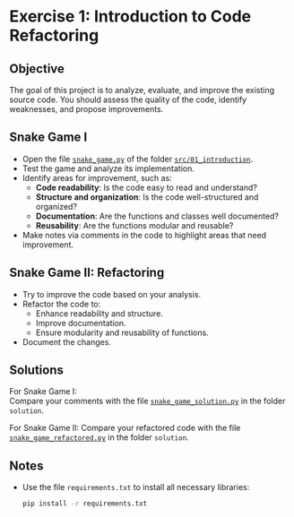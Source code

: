# Exercise 1: Introduction to Code Refactoring

## Objective
The goal of this project is to analyze, evaluate, and improve the existing source code. You should assess the quality of the code, identify weaknesses, and propose improvements.

## Snake Game I
- Open the file [`snake_game.py`](./exercises/snake_game.py) of the folder [`src/01_introduction`](./).
- Test the game and analyze its implementation.
- Identify areas for improvement, such as:
  - **Code readability**: Is the code easy to read and understand?
  - **Structure and organization**: Is the code well-structured and organized?
  - **Documentation**: Are the functions and classes well documented?
  - **Reusability**: Are the functions modular and reusable?
- Make notes via comments in the code to highlight areas that need improvement.

## Snake Game II: Refactoring
- Try to improve the code based on your analysis.
- Refactor the code to:
  - Enhance readability and structure.
  - Improve documentation.
  - Ensure modularity and reusability of functions.
- Document the changes.

## Solutions
For Snake Game I:  
Compare your comments with the file [`snake_game_solution.py`](./solutions/snake_game_solution.py) in the folder `solution`.

For Snake Game II:
Compare your refactored code with the file [`snake_game_refactored.py`](./solutions/snake_game_clean.py) in the folder `solution`.


## Notes
- Use the file `requirements.txt` to install all necessary libraries:
  ```bash
  pip install -r requirements.txt